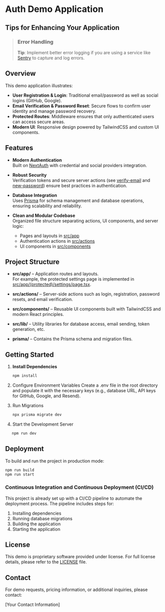 # Auth Demo Application

## Tips for Enhancing Your Application

> ### Error Handling
>
> **Tip**: Implement better error logging if you are using a service like [Sentry](https://sentry.io/) to capture and log errors.

## Overview

This demo application illustrates:

- **User Registration & Login**: Traditional email/password as well as social logins (GitHub, Google).
- **Email Verification & Password Reset**: Secure flows to confirm user identity and manage password recovery.
- **Protected Routes**: Middleware ensures that only authenticated users can access secure areas.
- **Modern UI**: Responsive design powered by TailwindCSS and custom UI components.

## Features

- **Modern Authentication**  
  Built on [NextAuth](src/auth.ts) with credential and social providers integration.

- **Robust Security**  
  Verification tokens and secure server actions (see [verify-email](src/actions/verify-email.ts) and [new-password](src/actions/new-password.ts)) ensure best practices in authentication.

- **Database Integration**  
  Uses [Prisma](prisma/schema.prisma) for schema management and database operations, ensuring scalability and reliability.

- **Clean and Modular Codebase**  
  Organized file structure separating actions, UI components, and server logic:
  - Pages and layouts in [src/app](src/app/page.tsx)
  - Authentication actions in [src/actions](src/actions/register.ts)
  - UI components in [src/components](src/components/auth/login-form.tsx)

## Project Structure

- **src/app/** – Application routes and layouts.  
  For example, the protected settings page is implemented in [src/app/(protected)/settings/page.tsx](<src/app/(protected)/settings/page.tsx>).

- **src/actions/** – Server-side actions such as login, registration, password resets, and email verification.

- **src/components/** – Reusable UI components built with TailwindCSS and modern React principles.

- **src/lib/** – Utility libraries for database access, email sending, token generation, etc.

- **prisma/** – Contains the Prisma schema and migration files.

## Getting Started

1. **Install Dependencies**

   ```sh
   npm install
   ```

2. Configure Environment Variables
   Create a .env file in the root directory and populate it with the necessary keys (e.g., database URL, API keys for GitHub, Google, and Resend).

3. Run Migrations

   ```sh
   npx prisma migrate dev
   ```

4. Start the Development Server

```sh
   npm run dev
```

## Deployment

To build and run the project in production mode:

```sh
npm run build
npm run start
```

### Continuous Integration and Continuous Deployment (CI/CD)

This project is already set up with a CI/CD pipeline to automate the deployment process. The pipeline includes steps for:

1. Installing dependencies
2. Running database migrations
3. Building the application
4. Starting the application

## License

This demo is proprietary software provided under license. For full license details, please refer to the [LICENSE](LICENSE) file.

## Contact

For demo requests, pricing information, or additional inquiries, please contact:

[Your Contact Information]
